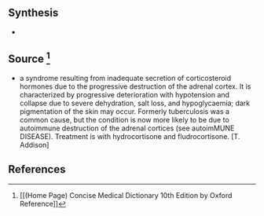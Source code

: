 ## Synthesis
- 
## Source [^1]
- a syndrome resulting from inadequate secretion of corticosteroid hormones due to the progressive destruction of the adrenal cortex. It is characterized by progressive deterioration with hypotension and collapse due to severe dehydration, salt loss, and hypoglycaemia; dark pigmentation of the skin may occur. Formerly tuberculosis was a common cause, but the condition is now more likely to be due to autoimmune destruction of the adrenal cortices (see autoimMUNE DISEASE). Treatment is with hydrocortisone and fludrocortisone. \[T. Addison]
## References

[^1]: [[(Home Page) Concise Medical Dictionary 10th Edition by Oxford Reference]]